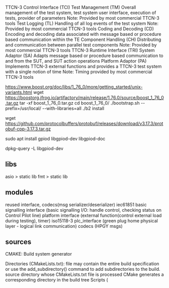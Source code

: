 TTCN-3 Control Interface (TCI)
Test Management (TM)
Overall management of the test system, test system user interface, execution of tests, provider of parameters
Note: Provided by most commercial TTCN-3 tools
Test Logging (TL)
Handling of all log events of the test system
Note: Provided by most commercial TTCN-3 tools
Coding and Decoding (CD)
Encoding and decoding data associated with message based or
procedure based communication within the TE
Component Handling (CH)
Distributing and communication between parallel test components
Note: Provided by most commercial TTCN-3 tools
TTCN-3 Runtime Interface (TRI)
System Adaptor (SA)
Adapts message based or
procedure based communication to and from the SUT, and SUT action operations
Platform Adaptor (PA)
Implements TTCN-3 external functions and provides a TTCN-3 test system with a single notion of time
Note: Timing provided by most commercial TTCN-3 tools

https://www.boost.org/doc/libs/1_76_0/more/getting_started/unix-variants.html
wget https://boostorg.jfrog.io/artifactory/main/release/1.76.0/source/boost_1_76_0.tar.gz
tar -xf boost_1_76_0.tar.gz
cd boost_1_76_0/
./bootstrap.sh --prefix=/usr/local/ --with-libraries=all
./b2 install

wget https://github.com/protocolbuffers/protobuf/releases/download/v3.17.3/protobuf-cpp-3.17.3.tar.gz

sudo apt install gpiod libgpiod-dev libgpiod-doc

dpkg-query -L libgpiod-dev

## libs
asio > static lib
fmt > static lib
## modules
reused interface, codecs(msg serializer/deserializer)
iec61851 basic signalling interface (basic signalling I/O: handle control, checking status on Control Pilot line)
platform interface (external function(control external load during testing), timer)
iso15118-3 plc_interface (green plug home physical layer - logical link communication)
codecs (HPGY msgs)
## sources


CMAKE: Build system generator

Directories (CMakeLists.txt):
file may contain the entire build specification or use the add_subdirectory() command to add subdirectories to the build.
source directory whose CMakeLists.txt file is processed CMake generates a corresponding directory in the build tree
Scripts (<script>.cmake), and:
using the cmake(1) command-line tool with the -P option
Modules (<module>.cmake):
use the include() command to load a <module>.cmake source file in the scope of the including context

all values in CMake are stored as strings.
A list of elements is represented as a string by concatenating the elements separated by ; or <space>
set(x a "b;c") # sets "x" to "a;b;c", not "a;b\;c"
set(srcs a.c b.c c.c) # sets "srcs" to "a.c;b.c;c.c"

Variables:values are always of string type, Variables have dynamic scope. Each variable "set" or "unset" creates a binding in the current scope
Function Scope, Directory Scope
variable "set" or "unset" not inside a function call binds to the current directory scope.

Environment variable: $ENV{<variable>}.

variable reference has the form ${<variable>}, is replaced by the value of the variable, or by the empty string if the variable is not set.